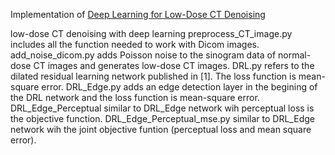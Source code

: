 Implementation of <a href="https://arxiv.org/abs/1902.10127">Deep Learning for Low-Dose CT Denoising</a> 

low-dose CT denoising with deep learning 
preprocess_CT_image.py includes all the function needed to work with Dicom images. 
add_noise_dicom.py adds Poisson noise to the sinogram data of normal-dose CT images and generates low-dose CT images.
DRL.py refers to the dilated residual learning network published in [1]. The loss function is mean-square error.
DRL_Edge.py adds an edge detection layer in the begining of the DRL network and the loss function is mean-square error.
DRL_Edge_Perceptual similar to DRL_Edge network wih perceptual loss is the objective function.
DRL_Edge_Perceptual_mse.py similar to DRL_Edge network wih the joint objective funtion (perceptual loss and mean square error).



